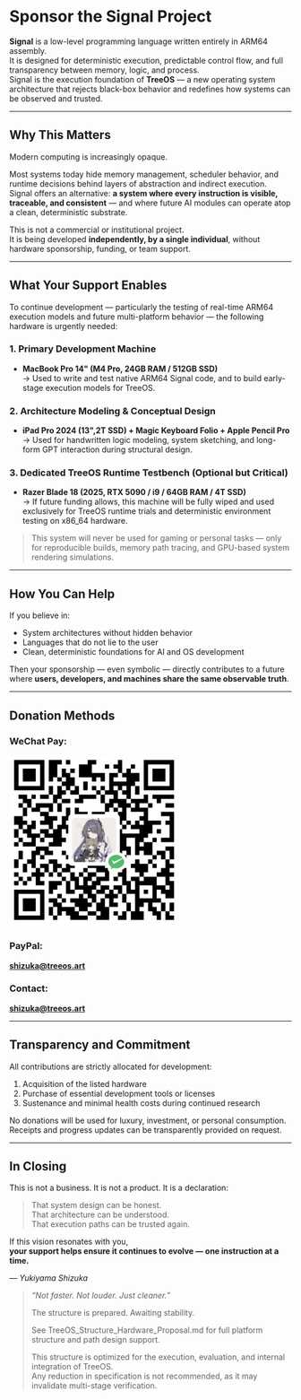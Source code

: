 # Sponsor the Signal Project

**Signal** is a low-level programming language written entirely in ARM64 assembly.  
It is designed for deterministic execution, predictable control flow, and full transparency between memory, logic, and process.  
Signal is the execution foundation of **TreeOS** — a new operating system architecture that rejects black-box behavior and redefines how systems can be observed and trusted.

---

## Why This Matters

Modern computing is increasingly opaque.

Most systems today hide memory management, scheduler behavior, and runtime decisions behind layers of abstraction and indirect execution.  
Signal offers an alternative: **a system where every instruction is visible, traceable, and consistent** — and where future AI modules can operate atop a clean, deterministic substrate.

This is not a commercial or institutional project.  
It is being developed **independently, by a single individual**, without hardware sponsorship, funding, or team support.

---

## What Your Support Enables

To continue development — particularly the testing of real-time ARM64 execution models and future multi-platform behavior — the following hardware is urgently needed:

### 1. Primary Development Machine

- **MacBook Pro 14" (M4 Pro, 24GB RAM / 512GB SSD)**  
  → Used to write and test native ARM64 Signal code, and to build early-stage execution models for TreeOS.

### 2. Architecture Modeling & Conceptual Design

- **iPad Pro 2024 (13",2T SSD) + Magic Keyboard Folio + Apple Pencil Pro**  
  → Used for handwritten logic modeling, system sketching, and long-form GPT interaction during structural design.

### 3. Dedicated TreeOS Runtime Testbench (Optional but Critical)

- **Razer Blade 18 (2025, RTX 5090 / i9 / 64GB RAM / 4T SSD)**  
  → If future funding allows, this machine will be fully wiped and used exclusively for TreeOS runtime trials and deterministic environment testing on x86_64 hardware.

> This system will never be used for gaming or personal tasks — only for reproducible builds, memory path tracing, and GPU-based system rendering simulations.

---

## How You Can Help

If you believe in:

- System architectures without hidden behavior  
- Languages that do not lie to the user  
- Clean, deterministic foundations for AI and OS development  

Then your sponsorship — even symbolic — directly contributes to a future where **users, developers, and machines share the same observable truth**.

---

## Donation Methods

### WeChat Pay:

<img src="./sponsor.jpg" alt="Sponsor via WeChat" width="300"/>

### PayPal:

**shizuka@treeos.art**

### Contact:

**shizuka@treeos.art**

---

## Transparency and Commitment

All contributions are strictly allocated for development:

1. Acquisition of the listed hardware  
2. Purchase of essential development tools or licenses  
3. Sustenance and minimal health costs during continued research

No donations will be used for luxury, investment, or personal consumption.  
Receipts and progress updates can be transparently provided on request.

---

## In Closing

This is not a business. It is not a product. It is a declaration:

> That system design can be honest.  
> That architecture can be understood.  
> That execution paths can be trusted again.

If this vision resonates with you,  
**your support helps ensure it continues to evolve — one instruction at a time.**

— *Yukiyama Shizuka*

> *“Not faster. Not louder. Just cleaner.”*
>
> The structure is prepared. Awaiting stability.
>
> See TreeOS_Structure_Hardware_Proposal.md for full platform structure and path design support.
>
> This structure is optimized for the execution, evaluation, and internal integration of TreeOS.  
Any reduction in specification is not recommended, as it may invalidate multi-stage verification.  
